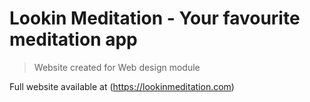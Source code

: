 # Lookin Meditation - Your favourite meditation app

> Website created for Web design module 

Full website available at (<https://lookinmeditation.com>)
